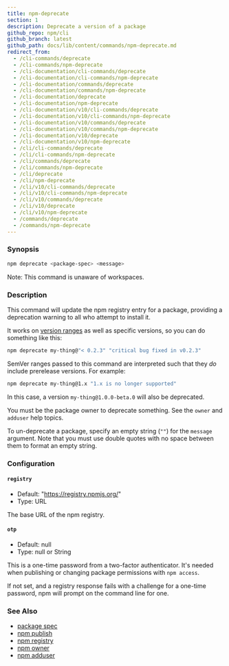 ```yaml
---
title: npm-deprecate
section: 1
description: Deprecate a version of a package
github_repo: npm/cli
github_branch: latest
github_path: docs/lib/content/commands/npm-deprecate.md
redirect_from:
  - /cli-commands/deprecate
  - /cli-commands/npm-deprecate
  - /cli-documentation/cli-commands/deprecate
  - /cli-documentation/cli-commands/npm-deprecate
  - /cli-documentation/commands/deprecate
  - /cli-documentation/commands/npm-deprecate
  - /cli-documentation/deprecate
  - /cli-documentation/npm-deprecate
  - /cli-documentation/v10/cli-commands/deprecate
  - /cli-documentation/v10/cli-commands/npm-deprecate
  - /cli-documentation/v10/commands/deprecate
  - /cli-documentation/v10/commands/npm-deprecate
  - /cli-documentation/v10/deprecate
  - /cli-documentation/v10/npm-deprecate
  - /cli/cli-commands/deprecate
  - /cli/cli-commands/npm-deprecate
  - /cli/commands/deprecate
  - /cli/commands/npm-deprecate
  - /cli/deprecate
  - /cli/npm-deprecate
  - /cli/v10/cli-commands/deprecate
  - /cli/v10/cli-commands/npm-deprecate
  - /cli/v10/commands/deprecate
  - /cli/v10/deprecate
  - /cli/v10/npm-deprecate
  - /commands/deprecate
  - /commands/npm-deprecate
---
```


### Synopsis

```bash
npm deprecate <package-spec> <message>
```

Note: This command is unaware of workspaces.

### Description

This command will update the npm registry entry for a package, providing a
deprecation warning to all who attempt to install it.

It works on [version ranges](https://semver.npmjs.com/) as well as specific
versions, so you can do something like this:

```bash
npm deprecate my-thing@"< 0.2.3" "critical bug fixed in v0.2.3"
```

SemVer ranges passed to this command are interpreted such that they *do*
include prerelease versions.  For example:

```bash
npm deprecate my-thing@1.x "1.x is no longer supported"
```

In this case, a version `my-thing@1.0.0-beta.0` will also be deprecated.

You must be the package owner to deprecate something.  See the `owner` and
`adduser` help topics.

To un-deprecate a package, specify an empty string (`""`) for the `message`
argument. Note that you must use double quotes with no space between them to
format an empty string.

### Configuration

#### `registry`

* Default: "https://registry.npmjs.org/"
* Type: URL

The base URL of the npm registry.



#### `otp`

* Default: null
* Type: null or String

This is a one-time password from a two-factor authenticator. It's needed
when publishing or changing package permissions with `npm access`.

If not set, and a registry response fails with a challenge for a one-time
password, npm will prompt on the command line for one.



### See Also

* [package spec](/cli/v10/using-npm/package-spec)
* [npm publish](/cli/v10/commands/npm-publish)
* [npm registry](/cli/v10/using-npm/registry)
* [npm owner](/cli/v10/commands/npm-owner)
* [npm adduser](/cli/v10/commands/npm-adduser)
